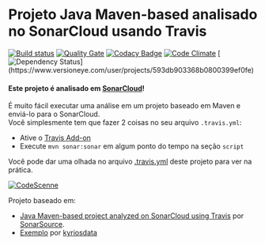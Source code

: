 # Projeto Java Maven-based analisado no SonarCloud usando Travis

[![Build status](https://travis-ci.org/matheuspiment/projeto-exemplo.svg?branch=master)](https://travis-ci.org/matheuspiment/projeto-exemplo)
[![Quality Gate](https://sonarcloud.io/api/badges/gate?key=com.github.matheuspiment:projeto-exemplo)](https://sonarcloud.io/dashboard/index/com.github.matheuspiment:projeto-exemplo)
[![Codacy Badge](https://api.codacy.com/project/badge/Grade/5025d66bade34f5ab686d7c3521f35f2)](https://www.codacy.com/app/matheuspiment/projeto-exemplo?utm_source=github.com&amp;utm_medium=referral&amp;utm_content=matheuspiment/projeto-exemplo&amp;utm_campaign=Badge_Grade)
[![Code Climate](https://codeclimate.com/github/matheuspiment/projeto-exemplo/badges/gpa.svg)](https://codeclimate.com/github/matheuspiment/projeto-exemplo)
[![Dependency Status](https://www.versioneye.com/user/projects/593db903368b0800399ef0fe/badge.svg?)](https://www.versioneye.com/user/projects/593db903368b0800399ef0fe)

#### Este projeto é analisado em [SonarCloud](https://sonarcloud.io)!

É muito fácil executar uma análise em um projeto baseado em Maven e enviá-lo para o SonarCloud.  
Você simplesmente tem que fazer 2 coisas no seu arquivo `.travis.yml`:
* Ative o [Travis Add-on](https://docs.travis-ci.com/user/sonarqube/)
* Execute `mvn sonar:sonar` em algum ponto do tempo na seção `script`

Você pode dar uma olhada no arquivo [.travis.yml](https://github.com/matheuspiment/sonar-test/blob/master/.travis.yml)
deste projeto para ver na prática.

[![CodeScenne](https://codescene.io/projects/1360/status.svg)](https://codescene.io/projects/1360/jobs/latest-successful/results)

Projeto baseado em:
* [Java Maven-based project analyzed on SonarCloud using Travis](https://github.com/SonarSource/sq-com_example_java-maven-travis) por [SonarSource](https://github.com/SonarSource).
* [Exemplo](https://github.com/kyriosdata/exemplo) por [kyriosdata](https://github.com/kyriosdata)
